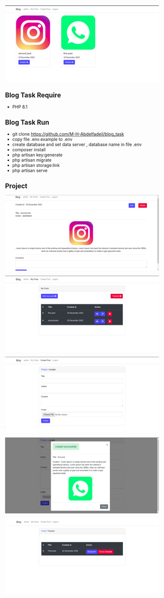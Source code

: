 <p align="center"><img src="readme-images/0.png" alt="Logo"></p>


## Blog Task Require 

- PHP 8.1

## Blog Task Run 

- git clone https://github.com/M-H-Abdelfadeil/blog_task
- copy file .env.example to .env 
- create database and set data server , database name in file  .env
- composer install 
- php artisan key:generate
- php artisan migrate
- php artisan storage:link
- php artisan serve 


## Project 

<p align="center"><img src="readme-images/1.png" alt="Logo"></p>
<p align="center"><img src="readme-images/2.png" alt="Logo"></p>
<p align="center"><img src="readme-images/3.png" alt="Logo"></p>
<p align="center"><img src="readme-images/4.png" alt="Logo"></p>
<p align="center"><img src="readme-images/5.png" alt="Logo"></p>
